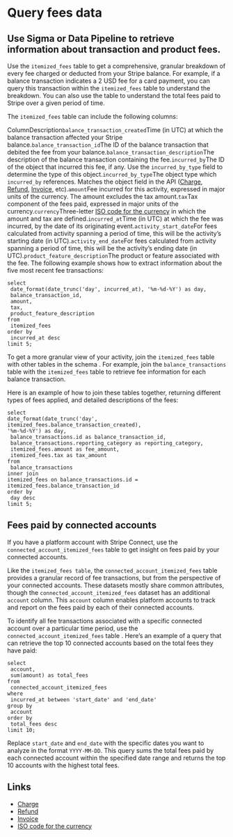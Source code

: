# Query fees data

## Use Sigma or Data Pipeline to retrieve information about transaction and product fees.

Use the `itemized_fees` table to get a comprehensive, granular breakdown of
every fee charged or deducted from your Stripe balance. For example, if a
balance transaction indicates a 2 USD fee for a card payment, you can query this
transaction within the `itemized_fees` table to understand the breakdown. You
can also use the table to understand the total fees paid to Stripe over a given
period of time.

The `itemized_fees` table can include the following columns:

ColumnDescription`balance_transaction_created`Time (in UTC) at which the balance
transaction affected your Stripe balance.`balance_transaction_id`The ID of the
balance transaction that debited the fee from your
balance.`balance_transaction_description`The description of the balance
transaction containing the fee.`incurred_by`The ID of the object that incurred
this fee, if any. Use the `incurred_by_type` field to determine the type of this
object.`incurred_by_type`The object type which `incurred_by` references. Matches
the object field in the API ([Charge](https://docs.stripe.com/api/charges),
[Refund](https://docs.stripe.com/api/refunds),
[Invoice](https://docs.stripe.com/api/invoices), etc).`amount`Fee incurred for
this activity, expressed in major units of the currency. The amount excludes the
tax amount.`tax`Tax component of the fees paid, expressed in major units of the
currency.`currency`Three-letter [ISO code for the
currency](https://docs.stripe.com/currencies) in which the amount and tax are
defined.`incurred_at`Time (in UTC) at which the fee was incurred, by the date of
its originating event.`activity_start_date`For fees calculated from activity
spanning a period of time, this will be the activity’s starting date (in
UTC).`activity_end_date`For fees calculated from activity spanning a period of
time, this will be the activity’s ending date (in
UTC).`product_feature_description`The product or feature associated with the
fee.
The following example shows how to extract information about the five most
recent fee transactions:

```
select
 date_format(date_trunc('day', incurred_at), '%m-%d-%Y') as day,
 balance_transaction_id,
 amount,
 tax,
 product_feature_description
from
 itemized_fees
order by
 incurred_at desc
limit 5;
```

To get a more granular view of your activity, join the `itemized_fees` table
with other tables in the schema . For example, join the `balance_transactions`
table with the `itemized_fees` table to retrieve fee information for each
balance transaction.

Here is an example of how to join these tables together, returning different
types of fees applied, and detailed descriptions of the fees:

```
select
date_format(date_trunc('day', itemized_fees.balance_transaction_created),
'%m-%d-%Y') as day,
 balance_transactions.id as balance_transaction_id,
 balance_transactions.reporting_category as reporting_category,
 itemized_fees.amount as fee_amount,
 itemized_fees.tax as tax_amount
from
 balance_transactions
inner join
itemized_fees on balance_transactions.id = itemized_fees.balance_transaction_id
order by
 day desc
limit 5;
```

## Fees paid by connected accounts

If you have a platform account with Stripe Connect, use the
`connected_account_itemized_fees` table to get insight on fees paid by your
connected accounts.

Like the `itemized_fees table`, the `connected_account_itemized_fees` table
provides a granular record of fee transactions, but from the perspective of your
connected accounts. These datasets mostly share common attributes, though the
`connected_account_itemized_fees` dataset has an additional `account` column.
This `account` column enables platform accounts to track and report on the fees
paid by each of their connected accounts.

To identify all fee transactions associated with a specific connected account
over a particular time period, use the `connected_account_itemized_fees` table .
Here’s an example of a query that can retrieve the top 10 connected accounts
based on the total fees they have paid:

```
select
 account,
 sum(amount) as total_fees
from
 connected_account_itemized_fees
where
 incurred_at between 'start_date' and 'end_date'
group by
 account
order by
 total_fees desc
limit 10;
```

Replace `start_date` and `end_date` with the specific dates you want to analyze
in the format `YYYY-MM-DD`. This query sums the total fees paid by each
connected account within the specified date range and returns the top 10
accounts with the highest total fees.

## Links

- [Charge](https://docs.stripe.com/api/charges)
- [Refund](https://docs.stripe.com/api/refunds)
- [Invoice](https://docs.stripe.com/api/invoices)
- [ISO code for the currency](https://docs.stripe.com/currencies)